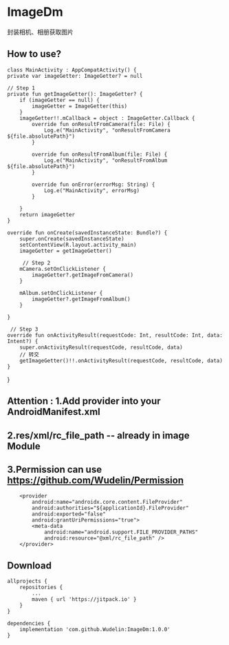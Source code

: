 # ImageDm
封装相机、相册获取图片


How to use?
--------

	class MainActivity : AppCompatActivity() {
    private var imageGetter: ImageGetter? = null
    
    // Step 1
    private fun getImageGetter(): ImageGetter? {
        if (imageGetter == null) {
            imageGetter = ImageGetter(this)
        }
        imageGetter!!.mCallback = object : ImageGetter.Callback {
            override fun onResultFromCamera(file: File) {
                Log.e("MainActivity", "onResultFromCamera ${file.absolutePath}")
            }

            override fun onResultFromAlbum(file: File) {
                Log.e("MainActivity", "onResultFromAlbum ${file.absolutePath}")
            }

            override fun onError(errorMsg: String) {
                Log.e("MainActivity", errorMsg)
            }

        }
        return imageGetter
    }

    override fun onCreate(savedInstanceState: Bundle?) {
        super.onCreate(savedInstanceState)
        setContentView(R.layout.activity_main)
        imageGetter = getImageGetter()

         // Step 2
        mCamera.setOnClickListener {
            imageGetter?.getImageFromCamera()
        }

        mAlbum.setOnClickListener {
            imageGetter?.getImageFromAlbum()
        }

    }

     // Step 3
    override fun onActivityResult(requestCode: Int, resultCode: Int, data: Intent?) {
        super.onActivityResult(requestCode, resultCode, data)
        // 转交
        getImageGetter()!!.onActivityResult(requestCode, resultCode, data)
    }
   }

Attention : 1.Add provider into your AndroidManifest.xml 
-------------
2.res/xml/rc_file_path -- already in image Module 
-------------
3.Permission can use https://github.com/Wudelin/Permission
-------------

        <provider
            android:name="androidx.core.content.FileProvider"
            android:authorities="${applicationId}.FileProvider"
            android:exported="false"
            android:grantUriPermissions="true">
            <meta-data
                android:name="android.support.FILE_PROVIDER_PATHS"
                android:resource="@xml/rc_file_path" />
        </provider>
        
        






Download
--------

```
allprojects {
	repositories {
		...
		maven { url 'https://jitpack.io' }
	}
}
  
dependencies {
	implementation 'com.github.Wudelin:ImageDm:1.0.0'
}
```



